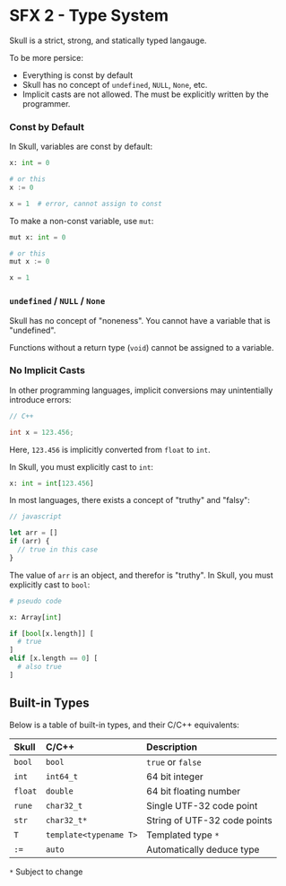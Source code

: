 # SFX 2 - Type System

Skull is a strict, strong, and statically typed langauge.

To be more persice:
* Everything is const by default
* Skull has no concept of `undefined`, `NULL`, `None`, etc.
* Implicit casts are not allowed. The must be explicitly written by the programmer.

### Const by Default

In Skull, variables are const by default:

```python
x: int = 0

# or this
x := 0

x = 1  # error, cannot assign to const
```

To make a non-const variable, use `mut`:

```python
mut x: int = 0

# or this
mut x := 0

x = 1
```

### `undefined` / `NULL` / `None`

Skull has no concept of "noneness". You cannot have a variable that is "undefined".

Functions without a return type (`void`) cannot be assigned to a variable.

### No Implicit Casts

In other programming languages, implicit conversions may unintentially introduce errors:

```cpp
// C++

int x = 123.456;
```

Here, `123.456` is implicitly converted from `float` to `int`.

In Skull, you must explicitly cast to `int`:

```python
x: int = int[123.456]
```

In most languages, there exists a concept of "truthy" and "falsy":

```javascript
// javascript

let arr = []
if (arr) {
  // true in this case
}
```

The value of `arr` is an object, and therefor is "truthy". In Skull, you must explicitly cast to `bool`:

```python
# pseudo code

x: Array[int]

if [bool[x.length]] [
  # true
]
elif [x.length == 0] [
  # also true
]
```

## Built-in Types

Below is a table of built-in types, and their C/C++ equivalents:

| Skull | C/C++ | Description |
|:----- |:----- |:----------- |
| `bool` | `bool` | `true` or `false` |
| `int` | `int64_t` | 64 bit integer |
| `float` | `double` | 64 bit floating number |
| `rune` | `char32_t` | Single UTF-32 code point |
| `str` | `char32_t*` | String of UTF-32 code points |
| `T` | `template<typename T>` | Templated type `*` |
| `:=` | `auto` | Automatically deduce type |

`*` Subject to change

